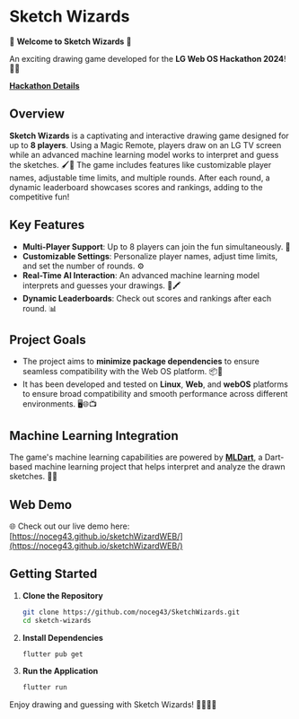 # Sketch Wizards

🌟 **Welcome to Sketch Wizards** 🌟

An exciting drawing game developed for the **LG Web OS Hackathon 2024**! 🎨✨

[**Hackathon Details**](https://weboshackathon.lge.com/)

## Overview

**Sketch Wizards** is a captivating and interactive drawing game designed for up to **8 players**. Using a Magic Remote, players draw on an LG TV screen while an advanced machine learning model works to interpret and guess the sketches. 🖌️🤖 The game includes features like customizable player names, adjustable time limits, and multiple rounds. After each round, a dynamic leaderboard showcases scores and rankings, adding to the competitive fun!

## Key Features

- **Multi-Player Support**: Up to 8 players can join the fun simultaneously. 🎉
- **Customizable Settings**: Personalize player names, adjust time limits, and set the number of rounds. ⚙️
- **Real-Time AI Interaction**: An advanced machine learning model interprets and guesses your drawings. 🤖🖍️
- **Dynamic Leaderboards**: Check out scores and rankings after each round. 📊

## Project Goals

- The project aims to **minimize package dependencies** to ensure seamless compatibility with the Web OS platform. 📦🚫 
- It has been developed and tested on **Linux**, **Web**, and **webOS** platforms to ensure broad compatibility and smooth performance across different environments. 🖥️🌐📺

## Machine Learning Integration

The game's machine learning capabilities are powered by [**MLDart**](https://github.com/LucaTedeschini/MLDart), a Dart-based machine learning project that helps interpret and analyze the drawn sketches. 🧠✨

## Web Demo

🌐 Check out our live demo here: [https://noceg43.github.io/sketchWizardWEB/](https://noceg43.github.io/sketchWizardWEB/)

## Getting Started

1. **Clone the Repository**
   ```bash
   git clone https://github.com/noceg43/SketchWizards.git
   cd sketch-wizards
2. **Install Dependencies**
   ```bash
   flutter pub get
2. **Run the Application**
   ```bash
   flutter run

Enjoy drawing and guessing with Sketch Wizards! 🎨🧙‍♂️✨